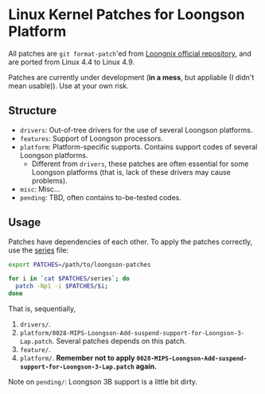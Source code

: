 # Linux Kernel Patches for Loongson Platform

All patches are `git format-patch`'ed from [Loongnix official repository](http://www.loongnix.org/cgit/linux-4.4/), and are ported from Linux 4.4 to Linux 4.9.

Patches are currently under development (**in a mess**, but appliable (I didn't mean usable)). Use at your own risk.

## Structure

- `drivers`: Out-of-tree drivers for the use of several Loongson platforms.
- `features`: Support of Loongson processors.
- `platform`: Platform-specific supports. Contains support codes of several Loongson platforms.
  - Different from `drivers`, these patches are often essential for some Loongson platforms (that is, lack of these drivers may cause problems).
- `misc`: Misc...
- `pending`: TBD, often contains to-be-tested codes.

## Usage

Patches have dependencies of each other. To apply the patches correctly, use the [series](series) file:

```bash
export PATCHES=/path/to/loongson-patches

for i in `cat $PATCHES/series`; do
  patch -Np1 -i $PATCHES/$i;
done
```

That is, sequentially,

1. `drivers/`.
2. `platform/0028-MIPS-Loongson-Add-suspend-support-for-Loongson-3-Lap.patch`. Several patches depends on this patch.
3. `feature/`.
4. `platform/`. **Remember not to apply `0028-MIPS-Loongson-Add-suspend-support-for-Loongson-3-Lap.patch` again.**

Note on `pending/`: Loongson 3B support is a little bit dirty.
